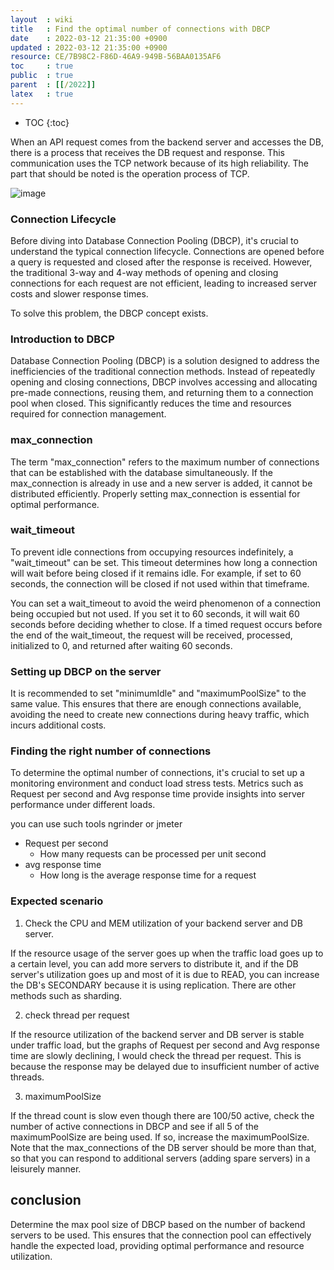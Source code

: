 ```yaml
---
layout  : wiki
title   : Find the optimal number of connections with DBCP
date    : 2022-03-12 21:35:00 +0900
updated : 2022-03-12 21:35:00 +0900
resource: CE/7B98C2-F86D-46A9-949B-56BAA0135AF6
toc     : true
public  : true
parent  : [[/2022]]
latex   : true
---
```

* TOC
{:toc}

When an API request comes from the backend server and accesses the DB, there is a process that receives the DB request 
and response. This communication uses the TCP network because of its high reliability. The part that should be noted is 
the operation process of TCP.

![image](https://user-images.githubusercontent.com/72185011/220371260-745afabd-f204-47f6-802b-6be185321ad4.png)

### **Connection Lifecycle**  
Before diving into Database Connection Pooling (DBCP), it's crucial to understand the typical connection lifecycle. 
Connections are opened before a query is requested and closed after the response is received. However, the traditional 
3-way and 4-way methods of opening and closing connections for each request are not efficient, leading to increased 
server costs and slower response times.

To solve this problem, the DBCP concept exists.

### **Introduction to DBCP**  
Database Connection Pooling (DBCP) is a solution designed to address the inefficiencies of the traditional connection 
methods. Instead of repeatedly opening and closing connections, DBCP involves accessing and allocating pre-made 
connections, reusing them, and returning them to a connection pool when closed. This significantly reduces the time and 
resources required for connection management.

### **max_connection**  
The term "max_connection" refers to the maximum number of connections that can be established with the database 
simultaneously. If the max_connection is already in use and a new server is added, it cannot be distributed efficiently. 
Properly setting max_connection is essential for optimal performance.

### **wait_timeout**  
To prevent idle connections from occupying resources indefinitely, a "wait_timeout" can be set. 
This timeout determines how long a connection will wait before being closed if it remains idle. For example, 
if set to 60 seconds, the connection will be closed if not used within that timeframe.

You can set a wait_timeout to avoid the weird phenomenon of a connection being occupied but not used. 
If you set it to 60 seconds, it will wait 60 seconds before deciding whether to close. 
If a timed request occurs before the end of the wait_timeout, the request will be received, processed, initialized to 0,
and returned after waiting 60 seconds.

### **Setting up DBCP on the server**  
It is recommended to set "minimumIdle" and "maximumPoolSize" to the same value. This ensures that there are enough 
connections available, avoiding the need to create new connections during heavy traffic, which incurs additional costs.

### **Finding the right number of connections**  
To determine the optimal number of connections, it's crucial to set up a monitoring environment and conduct 
load stress tests. Metrics such as Request per second and Avg response time provide insights into server performance 
under different loads.

you can use such tools ngrinder or jmeter 

- Request per second
   - How many requests can be processed per unit second
- avg response time
   - How long is the average response time for a request

### **Expected scenario**

1. Check the CPU and MEM utilization of your backend server and DB server.

If the resource usage of the server goes up when the traffic load goes up to a certain level, 
you can add more servers to distribute it, and if the DB server's utilization goes up and most of it is due to READ, 
you can increase the DB's SECONDARY because it is using replication. There are other methods such as sharding.

2. check thread per request

If the resource utilization of the backend server and DB server is stable under traffic load, 
but the graphs of Request per second and Avg response time are slowly declining, I would check the thread per request. 
This is because the response may be delayed due to insufficient number of active threads.

3. maximumPoolSize

If the thread count is slow even though there are 100/50 active, check the number of active connections in DBCP and see 
if all 5 of the maximumPoolSize are being used. If so, increase the maximumPoolSize. Note that the max_connections of the 
DB server should be more than that, so that you can respond to additional servers (adding spare servers) in a leisurely manner.

## **conclusion**  
Determine the max pool size of DBCP based on the number of backend servers to be used. This ensures that the connection 
pool can effectively handle the expected load, providing optimal performance and resource utilization.
